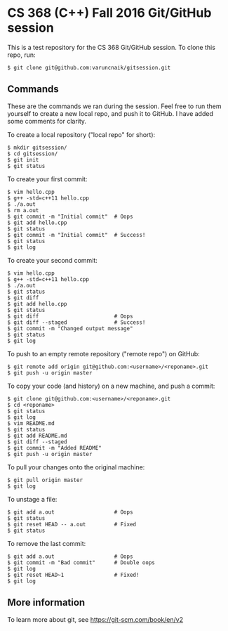 # CS 368 (C++) Fall 2016 Git/GitHub session

This is a test repository for the CS 368 Git/GitHub session.
To clone this repo, run:

    $ git clone git@github.com:varuncnaik/gitsession.git

## Commands

These are the commands we ran during the session. Feel free to run
them yourself to create a new local repo, and push it to GitHub. I
have added some comments for clarity.

To create a local repository ("local repo" for short):

    $ mkdir gitsession/
    $ cd gitsession/
    $ git init
    $ git status

To create your first commit:

    $ vim hello.cpp
    $ g++ -std=c++11 hello.cpp
    $ ./a.out
    $ rm a.out
    $ git commit -m "Initial commit"  # Oops
    $ git add hello.cpp
    $ git status
    $ git commit -m "Initial commit"  # Success!
    $ git status
    $ git log

To create your second commit:

    $ vim hello.cpp
    $ g++ -std=c++11 hello.cpp
    $ ./a.out
    $ git status
    $ git diff
    $ git add hello.cpp
    $ git status
    $ git diff                        # Oops
    $ git diff --staged               # Success!
    $ git commit -m "Changed output message"
    $ git status
    $ git log

To push to an empty remote repository ("remote repo") on GitHub:

    $ git remote add origin git@github.com:<username>/<reponame>.git
    $ git push -u origin master

To copy your code (and history) on a new machine, and push a commit:

    $ git clone git@github.com:<username>/<reponame>.git
    $ cd <reponame>
    $ git status
    $ git log
    $ vim README.md
    $ git status
    $ git add README.md
    $ git diff --staged
    $ git commit -m "Added README"
    $ git push -u origin master

To pull your changes onto the original machine:

    $ git pull origin master
    $ git log

To unstage a file:

    $ git add a.out                   # Oops
    $ git status
    $ git reset HEAD -- a.out         # Fixed
    $ git status

To remove the last commit:

    $ git add a.out                   # Oops
    $ git commit -m "Bad commit"      # Double oops
    $ git log
    $ git reset HEAD~1                # Fixed!
    $ git log

## More information

To learn more about git, see https://git-scm.com/book/en/v2
